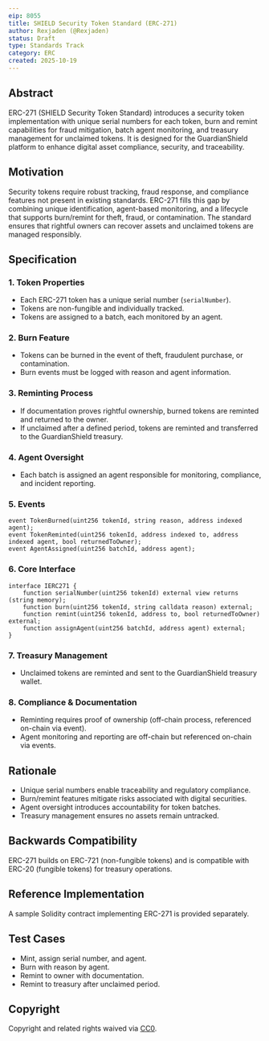 ```yaml
---
eip: 8055
title: SHIELD Security Token Standard (ERC-271)
author: Rexjaden (@Rexjaden)
status: Draft
type: Standards Track
category: ERC
created: 2025-10-19
---
```


## Abstract

ERC-271 (SHIELD Security Token Standard) introduces a security token implementation with unique serial numbers for each token, burn and remint capabilities for fraud mitigation, batch agent monitoring, and treasury management for unclaimed tokens. It is designed for the GuardianShield platform to enhance digital asset compliance, security, and traceability.

## Motivation

Security tokens require robust tracking, fraud response, and compliance features not present in existing standards. ERC-271 fills this gap by combining unique identification, agent-based monitoring, and a lifecycle that supports burn/remint for theft, fraud, or contamination. The standard ensures that rightful owners can recover assets and unclaimed tokens are managed responsibly.

## Specification

### 1. Token Properties

- Each ERC-271 token has a unique serial number (`serialNumber`).
- Tokens are non-fungible and individually tracked.
- Tokens are assigned to a batch, each monitored by an agent.

### 2. Burn Feature

- Tokens can be burned in the event of theft, fraudulent purchase, or contamination.
- Burn events must be logged with reason and agent information.

### 3. Reminting Process

- If documentation proves rightful ownership, burned tokens are reminted and returned to the owner.
- If unclaimed after a defined period, tokens are reminted and transferred to the GuardianShield treasury.

### 4. Agent Oversight

- Each batch is assigned an agent responsible for monitoring, compliance, and incident reporting.

### 5. Events

```solidity
event TokenBurned(uint256 tokenId, string reason, address indexed agent);
event TokenReminted(uint256 tokenId, address indexed to, address indexed agent, bool returnedToOwner);
event AgentAssigned(uint256 batchId, address agent);
```

### 6. Core Interface

```solidity
interface IERC271 {
    function serialNumber(uint256 tokenId) external view returns (string memory);
    function burn(uint256 tokenId, string calldata reason) external;
    function remint(uint256 tokenId, address to, bool returnedToOwner) external;
    function assignAgent(uint256 batchId, address agent) external;
}
```

### 7. Treasury Management

- Unclaimed tokens are reminted and sent to the GuardianShield treasury wallet.

### 8. Compliance & Documentation

- Reminting requires proof of ownership (off-chain process, referenced on-chain via event).
- Agent monitoring and reporting are off-chain but referenced on-chain via events.

## Rationale

- Unique serial numbers enable traceability and regulatory compliance.
- Burn/remint features mitigate risks associated with digital securities.
- Agent oversight introduces accountability for token batches.
- Treasury management ensures no assets remain untracked.

## Backwards Compatibility

ERC-271 builds on ERC-721 (non-fungible tokens) and is compatible with ERC-20 (fungible tokens) for treasury operations.

## Reference Implementation

A sample Solidity contract implementing ERC-271 is provided separately.

## Test Cases

- Mint, assign serial number, and agent.
- Burn with reason by agent.
- Remint to owner with documentation.
- Remint to treasury after unclaimed period.

## Copyright

Copyright and related rights waived via [CC0](https://creativecommons.org/publicdomain/zero/1.0/).